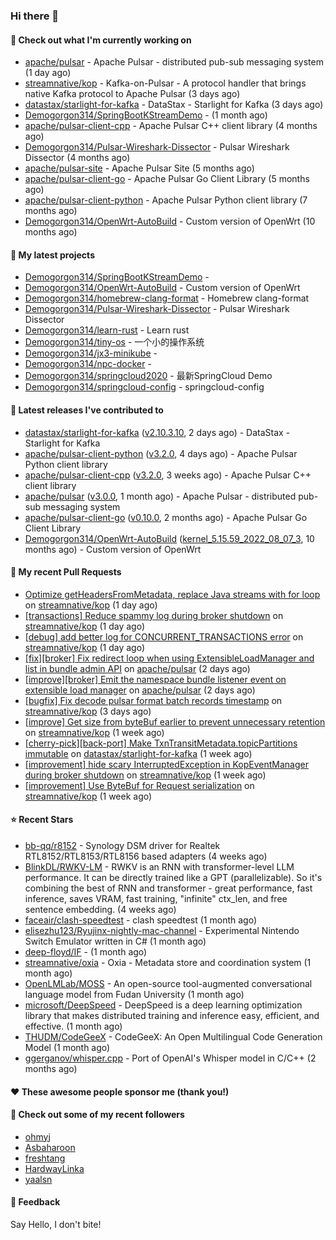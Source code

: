 ### Hi there 👋

#### 👷 Check out what I'm currently working on

- [apache/pulsar](https://github.com/apache/pulsar) - Apache Pulsar - distributed pub-sub messaging system (1 day ago)
- [streamnative/kop](https://github.com/streamnative/kop) - Kafka-on-Pulsar - A protocol handler that brings native Kafka protocol to Apache Pulsar (3 days ago)
- [datastax/starlight-for-kafka](https://github.com/datastax/starlight-for-kafka) - DataStax - Starlight for Kafka (3 days ago)
- [Demogorgon314/SpringBootKStreamDemo](https://github.com/Demogorgon314/SpringBootKStreamDemo) -  (1 month ago)
- [apache/pulsar-client-cpp](https://github.com/apache/pulsar-client-cpp) - Apache Pulsar C&#43;&#43; client library (4 months ago)
- [Demogorgon314/Pulsar-Wireshark-Dissector](https://github.com/Demogorgon314/Pulsar-Wireshark-Dissector) - Pulsar Wireshark Dissector (4 months ago)
- [apache/pulsar-site](https://github.com/apache/pulsar-site) - Apache Pulsar Site (5 months ago)
- [apache/pulsar-client-go](https://github.com/apache/pulsar-client-go) - Apache Pulsar Go Client Library (5 months ago)
- [apache/pulsar-client-python](https://github.com/apache/pulsar-client-python) - Apache Pulsar Python client library (7 months ago)
- [Demogorgon314/OpenWrt-AutoBuild](https://github.com/Demogorgon314/OpenWrt-AutoBuild) - Custom version of OpenWrt (10 months ago)

#### 🌱 My latest projects

- [Demogorgon314/SpringBootKStreamDemo](https://github.com/Demogorgon314/SpringBootKStreamDemo) - 
- [Demogorgon314/OpenWrt-AutoBuild](https://github.com/Demogorgon314/OpenWrt-AutoBuild) - Custom version of OpenWrt
- [Demogorgon314/homebrew-clang-format](https://github.com/Demogorgon314/homebrew-clang-format) - Homebrew clang-format
- [Demogorgon314/Pulsar-Wireshark-Dissector](https://github.com/Demogorgon314/Pulsar-Wireshark-Dissector) - Pulsar Wireshark Dissector
- [Demogorgon314/learn-rust](https://github.com/Demogorgon314/learn-rust) - Learn rust
- [Demogorgon314/tiny-os](https://github.com/Demogorgon314/tiny-os) - 一个小的操作系统
- [Demogorgon314/jx3-minikube](https://github.com/Demogorgon314/jx3-minikube) - 
- [Demogorgon314/npc-docker](https://github.com/Demogorgon314/npc-docker) - 
- [Demogorgon314/springcloud2020](https://github.com/Demogorgon314/springcloud2020) - 最新SpringCloud Demo
- [Demogorgon314/springcloud-config](https://github.com/Demogorgon314/springcloud-config) - springcloud-config 

#### 🔭 Latest releases I've contributed to

- [datastax/starlight-for-kafka](https://github.com/datastax/starlight-for-kafka) ([v2.10.3.10](https://github.com/datastax/starlight-for-kafka/releases/tag/v2.10.3.10), 2 days ago) - DataStax - Starlight for Kafka
- [apache/pulsar-client-python](https://github.com/apache/pulsar-client-python) ([v3.2.0](https://github.com/apache/pulsar-client-python/releases/tag/v3.2.0), 4 days ago) - Apache Pulsar Python client library
- [apache/pulsar-client-cpp](https://github.com/apache/pulsar-client-cpp) ([v3.2.0](https://github.com/apache/pulsar-client-cpp/releases/tag/v3.2.0), 3 weeks ago) - Apache Pulsar C&#43;&#43; client library
- [apache/pulsar](https://github.com/apache/pulsar) ([v3.0.0](https://github.com/apache/pulsar/releases/tag/v3.0.0), 1 month ago) - Apache Pulsar - distributed pub-sub messaging system
- [apache/pulsar-client-go](https://github.com/apache/pulsar-client-go) ([v0.10.0](https://github.com/apache/pulsar-client-go/releases/tag/v0.10.0), 2 months ago) - Apache Pulsar Go Client Library
- [Demogorgon314/OpenWrt-AutoBuild](https://github.com/Demogorgon314/OpenWrt-AutoBuild) ([kernel_5.15.59_2022_08_07_3](https://github.com/Demogorgon314/OpenWrt-AutoBuild/releases/tag/kernel_5.15.59_2022_08_07_3), 10 months ago) - Custom version of OpenWrt

#### 🔨 My recent Pull Requests

- [Optimize getHeadersFromMetadata, replace Java streams with for loop](https://github.com/streamnative/kop/pull/1897) on [streamnative/kop](https://github.com/streamnative/kop) (1 day ago)
- [[transactions] Reduce spammy log during broker shutdown](https://github.com/streamnative/kop/pull/1896) on [streamnative/kop](https://github.com/streamnative/kop) (1 day ago)
- [[debug] add better log for CONCURRENT_TRANSACTIONS error](https://github.com/streamnative/kop/pull/1895) on [streamnative/kop](https://github.com/streamnative/kop) (1 day ago)
- [[fix][broker] Fix redirect loop when using ExtensibleLoadManager and list in bundle admin API](https://github.com/apache/pulsar/pull/20528) on [apache/pulsar](https://github.com/apache/pulsar) (2 days ago)
- [[improve][broker] Emit the namespace bundle listener event on extensible load manager](https://github.com/apache/pulsar/pull/20525) on [apache/pulsar](https://github.com/apache/pulsar) (2 days ago)
- [[bugfix] Fix decode pulsar format batch records timestamp](https://github.com/streamnative/kop/pull/1888) on [streamnative/kop](https://github.com/streamnative/kop) (3 days ago)
- [[improve] Get size from byteBuf earlier to prevent unnecessary retention](https://github.com/streamnative/kop/pull/1878) on [streamnative/kop](https://github.com/streamnative/kop) (1 week ago)
- [[cherry-pick][back-port] Make TxnTransitMetadata.topicPartitions immutable](https://github.com/datastax/starlight-for-kafka/pull/89) on [datastax/starlight-for-kafka](https://github.com/datastax/starlight-for-kafka) (1 week ago)
- [[improvement] hide scary InterruptedException in KopEventManager during broker shutdown](https://github.com/streamnative/kop/pull/1874) on [streamnative/kop](https://github.com/streamnative/kop) (1 week ago)
- [[improvement] Use ByteBuf for Request serialization](https://github.com/streamnative/kop/pull/1871) on [streamnative/kop](https://github.com/streamnative/kop) (1 week ago)

#### ⭐ Recent Stars

- [bb-qq/r8152](https://github.com/bb-qq/r8152) - Synology DSM driver for Realtek RTL8152/RTL8153/RTL8156 based adapters (4 weeks ago)
- [BlinkDL/RWKV-LM](https://github.com/BlinkDL/RWKV-LM) - RWKV is an RNN with transformer-level LLM performance. It can be directly trained like a GPT (parallelizable). So it&#39;s combining the best of RNN and transformer - great performance, fast inference, saves VRAM, fast training, &#34;infinite&#34; ctx_len, and free sentence embedding. (4 weeks ago)
- [faceair/clash-speedtest](https://github.com/faceair/clash-speedtest) - clash speedtest (1 month ago)
- [elisezhu123/Ryujinx-nightly-mac-channel](https://github.com/elisezhu123/Ryujinx-nightly-mac-channel) - Experimental Nintendo Switch Emulator written in C# (1 month ago)
- [deep-floyd/IF](https://github.com/deep-floyd/IF) -  (1 month ago)
- [streamnative/oxia](https://github.com/streamnative/oxia) - Oxia - Metadata store and coordination system (1 month ago)
- [OpenLMLab/MOSS](https://github.com/OpenLMLab/MOSS) - An open-source tool-augmented conversational language model from Fudan University (1 month ago)
- [microsoft/DeepSpeed](https://github.com/microsoft/DeepSpeed) - DeepSpeed is a deep learning optimization library that makes distributed training and inference easy, efficient, and effective. (1 month ago)
- [THUDM/CodeGeeX](https://github.com/THUDM/CodeGeeX) - CodeGeeX: An Open Multilingual Code Generation Model (1 month ago)
- [ggerganov/whisper.cpp](https://github.com/ggerganov/whisper.cpp) - Port of OpenAI&#39;s Whisper model in C/C&#43;&#43; (2 months ago)

#### ❤️ These awesome people sponsor me (thank you!)


#### 👯 Check out some of my recent followers

- [ohmyj](https://github.com/ohmyj)
- [Asbaharoon](https://github.com/Asbaharoon)
- [freshtang](https://github.com/freshtang)
- [HardwayLinka](https://github.com/HardwayLinka)
- [yaalsn](https://github.com/yaalsn)

#### 💬 Feedback

Say Hello, I don't bite!

